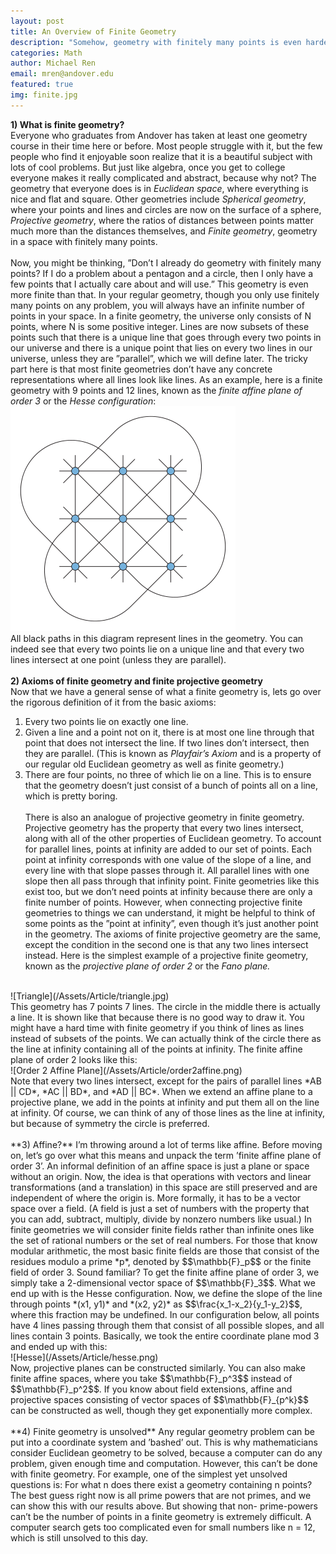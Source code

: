 ```yaml
---
layout: post
title: An Overview of Finite Geometry
description: "Somehow, geometry with finitely many points is even harder than geometry with infinitely many points"
categories: Math
author: Michael Ren
email: mren@andover.edu
featured: true
img: finite.jpg
---
```

**1) What is finite geometry?**  
Everyone who graduates from Andover has taken at least one geometry course in their time here or before. Most people struggle with it, but the few people who find it enjoyable soon realize that it is a beautiful subject with lots of cool problems. But just like algebra, once you get to college everyone makes it really complicated and abstract, because why not? The geometry that everyone does is in *Euclidean space*, where everything is nice and flat and square. Other geometries include *Spherical geometry*, where your points and lines and circles are now on the surface of a sphere, *Projective geometry*, where the ratios of distances between points matter much more than the distances themselves, and *Finite geometry*, geometry in a space with finitely many points.<br><br>
Now, you might be thinking, ”Don’t I already do geometry with finitely many points? If I do a problem about a pentagon and a circle, then I only have a few points that I actually care about and will use.” This geometry is even more finite than that. In your regular geometry, though you only use finitely many points on any problem, you will always have an infinite number of points in your space. In a finite geometry, the universe only consists of N points, where N is some positive integer. Lines are now subsets of these points such that there is a unique line that goes through every two points in our universe and there is a unique point that lies on every two lines in our universe, unless they are ”parallel”, which we will define later. The tricky part here is that most finite geometries don’t have any concrete representations where all lines look like lines. As an example, here is a finite geometry with 9 points and 12 lines, known as the *finite affine plane of order 3* or the *Hesse configuration*:<br>
![Hesse](/Assets/Article/hesse.png)
<br>
All black paths in this diagram represent lines in the geometry. You can indeed see that every two points lie on a unique line and that every two lines intersect at one point (unless they are parallel).<br><br>
**2) Axioms of finite geometry and finite projective geometry**<br>
Now that we have a general sense of what a finite geometry is, lets go over the rigorous definition of it from the basic axioms:<br>
  1. Every two points lie on exactly one line.
  2. Given a line and a point not on it, there is at most one line through that point that does not intersect the line. If two lines don’t intersect, then they are parallel. (This is known as *Playfair’s Axiom* and is a property of our regular old Euclidean geometry as well as finite geometry.)
  3. There are four points, no three of which lie on a line. This is to ensure that the geometry doesn’t just consist of a bunch of points all on a line, which is pretty boring.<br><br>
There is also an analogue of projective geometry in finite geometry. Projective geometry has the property that every two lines intersect, along with all of the other properties of Euclidean geometry. To account for parallel lines, points at infinity are added to our set of points. Each point at infinity corresponds with one value of the slope of a line, and every line with that slope passes through it. All parallel lines with one slope then all pass through that infinity point. Finite geometries like this exist too, but we don’t need points at infinity because there are only a finite number of points. However, when connecting projective finite geometries to things we can understand, it might be helpful to think of some points as the ”point at infinity”, even though it’s just another point in the geometry. The axioms of finite projective geometry are the same, except the condition in the second one is that any two lines intersect instead. Here is the simplest example of a projective finite geometry, known as the *projective plane of order 2* or the *Fano plane.*

<br>
![Triangle](/Assets/Article/triangle.jpg)
<br>
This geometry has 7 points 7 lines. The circle in the middle there is actually a line. It is shown like that because there is no good way to draw it. You might have a hard time with finite geometry if you think of lines as lines instead of subsets of the points. We can actually think of the circle there as the line at infinity containing all of the points at infinity. The finite affine plane of order 2 looks like this:
<br>
![Order 2 Affine Plane](/Assets/Article/order2affine.png)
<br>
Note that every two lines intersect, except for the pairs of parallel lines *AB || CD*, *AC || BD*, and *AD || BC*. When we extend an affine plane to a projective plane, we add in the points at infinity and put them all on the line at infinity. Of course, we can think of any of those lines as the line at infinity, but because of symmetry the circle is preferred.<br><br>
**3) Affine?**  
I’m throwing around a lot of terms like affine. Before moving on, let’s go over what this means and unpack the term ’finite affine plane of order 3’. An informal definition of an affine space is just a plane or space without an origin. Now, the idea is that operations with vectors and linear transformations (and a translation) in this space are still preserved and are independent of where the origin is. More formally, it has to be a vector space over a field. (A field is just a set of numbers with the property that you can add, subtract, multiply,
divide by nonzero numbers like usual.) In finite geometries we will consider
finite fields rather than infinite ones like the set of rational numbers or the set
of real numbers. For those that know modular arithmetic, the most basic finite
fields are those that consist of the residues modulo a prime *p*, denoted by $$\mathbb{F}_p$$ or
the finite field of order 3. Sound familiar? To get the finite affine plane of order
3, we simply take a 2-dimensional vector space of $$\mathbb{F}_3$$. What we end up with
is the Hesse configuration. Now, we define the slope of the line through points
*(x1, y1)* and *(x2, y2)* as $$\frac{x_1-x_2}{y_1-y_2}$$, where this fraction may be undefined. In our configuration below, all points have 4 lines passing through them that consist of all possible slopes, and all lines contain 3 points. Basically, we took the entire coordinate plane mod 3 and ended up with this:<br>
![Hesse](/Assets/Article/hesse.png)
<br>
Now, projective planes can be constructed similarly. You can also make finite affine spaces, where you take $$\mathbb{F}_p^3$$ instead of $$\mathbb{F}_p^2$$. If you know about field extensions, affine and projective spaces consisting of vector spaces of $$\mathbb{F}_{p^k}$$ can be constructed as well, though they get exponentially more complex.
<br><br>
**4) Finite geometry is unsolved**  
Any regular geometry problem can be put into a coordinate system and ’bashed’ out. This is why mathematicians consider Euclidean geometry to be solved, because a computer can do any problem, given enough time and computation. However, this can’t be done with finite geometry. For example, one of the simplest yet unsolved questions is: For what n does there exist a geometry containing n points? The best guess right now is all prime powers that are not primes, and we can show this with our results above. But showing that non- prime-powers can’t be the number of points in a finite geometry is extremely difficult. A computer search gets too complicated even for small numbers like n = 12, which is still unsolved to this day.
